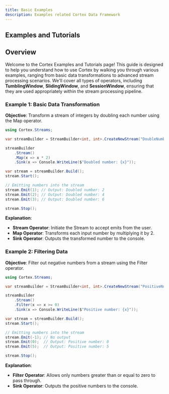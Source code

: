 ```yaml
---
title: Basic Examples
description: Examples related Cortex Data Framework
---
```


## Examples and Tutorials

## Overview

Welcome to the Cortex Examples and Tutorials page! This guide is designed to help you understand how to use Cortex by walking you through various examples, ranging from basic data transformations to advanced stream processing scenarios. We'll cover all types of operators, including **TumblingWindow**, **SlidingWindow**, and **SessionWindow**, ensuring that they are used appropriately within the stream processing pipeline.


### Example 1: Basic Data Transformation
**Objective**: Transform a stream of integers by doubling each number using the Map operator.

```csharp
using Cortex.Streams;

var streamBuilder = StreamBuilder<int, int>.CreateNewStream("DoubleNumbersStream");

streamBuilder
    .Stream()
    .Map(x => x * 2)
    .Sink(x => Console.WriteLine($"Doubled number: {x}"));

var stream = streamBuilder.Build();
stream.Start();

// Emitting numbers into the stream
stream.Emit(1); // Output: Doubled number: 2
stream.Emit(2); // Output: Doubled number: 4
stream.Emit(3); // Output: Doubled number: 6

stream.Stop();
```

**Explanation**:
- **Stream Operator**: Initiate the Stream to accept emits from the user.
- **Map Operator**: Transforms each input number by multiplying it by 2.
- **Sink Operator**: Outputs the transformed number to the console.

### Example 2: Filtering Data
**Objective**: Filter out negative numbers from a stream using the Filter operator.

```csharp
using Cortex.Streams;

var streamBuilder = StreamBuilder<int, int>.CreateNewStream("PositiveNumbersStream");

streamBuilder
    .Stream()
    .Filter(x => x >= 0)
    .Sink(x => Console.WriteLine($"Positive number: {x}"));

var stream = streamBuilder.Build();
stream.Start();

// Emitting numbers into the stream
stream.Emit(-1); // No output
stream.Emit(0);  // Output: Positive number: 0
stream.Emit(5);  // Output: Positive number: 5

stream.Stop();
```
**Explanation**:
- **Filter Operator**: Allows only numbers greater than or equal to zero to pass through.
- **Sink Operator**: Outputs the positive numbers to the console.
